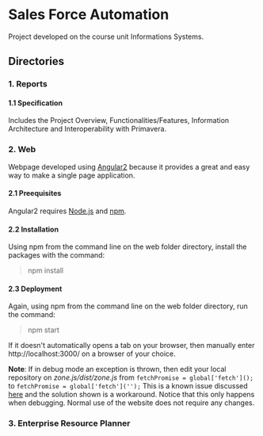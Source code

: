 # Sales Force Automation
Project developed on the course unit Informations Systems.

## Directories
### 1. Reports
#### 1.1 Specification
Includes the Project Overview, Functionalities/Features, Information Architecture and Interoperability with Primavera.
### 2. Web
Webpage developed using [Angular2](https://angular.io/) because it provides a great and easy way to make a single page application.
#### 2.1 Preequisites
Angular2 requires [Node.js](https://nodejs.org/en/) and [npm](https://www.npmjs.com/).
#### 2.2 Installation
Using npm from the command line on the web folder directory, install the packages with the command:
> npm install

#### 2.3 Deployment
Again, using npm from the command line on the web folder directory, run the command:
> npm start

If it doesn't automatically opens a tab on your browser, then manually enter http://localhost:3000/ on a browser of your choice.

**Note**: If in debug mode an exception is thrown, then edit your local repository on *zone.js/dist/zone.js* from `fetchPromise = global['fetch']();` to `fetchPromise = global['fetch']('');`
This is a known issue discussed [here](https://github.com/angular/zone.js/issues/436) and the solution shown is a workaround. Notice that this only happens when debugging. Normal use of the website does not require any changes.
### 3. Enterprise Resource Planner

